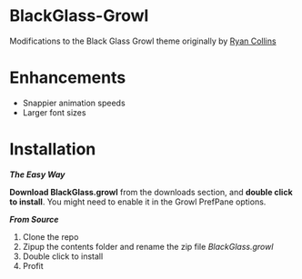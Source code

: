 # BlackGlass-Growl

Modifications to the Black Glass Growl theme originally by [Ryan Collins](http://www.ryancollins.me/?p=92)

# Enhancements

- Snappier animation speeds
- Larger font sizes

# Installation

***The Easy Way***

**Download BlackGlass.growl** from the downloads section, and **double click to install**. You might need to enable it in the Growl PrefPane options.

***From Source***

1. Clone the repo
2. Zipup the contents folder and rename the zip file *BlackGlass.growl*
3. Double click to install
4. Profit